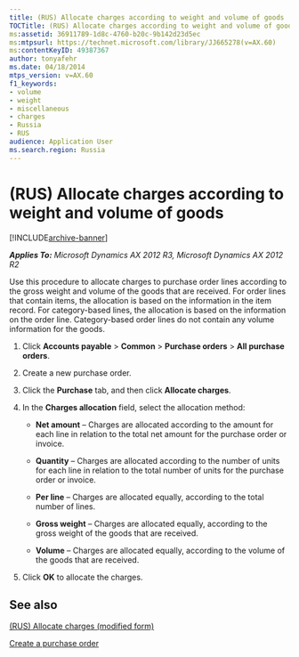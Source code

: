```yaml
---
title: (RUS) Allocate charges according to weight and volume of goods
TOCTitle: (RUS) Allocate charges according to weight and volume of goods
ms:assetid: 36911789-1d8c-4760-b20c-9b142d23d5ec
ms:mtpsurl: https://technet.microsoft.com/library/JJ665278(v=AX.60)
ms:contentKeyID: 49387367
author: tonyafehr
ms.date: 04/18/2014
mtps_version: v=AX.60
f1_keywords:
- volume
- weight
- miscellaneous
- charges
- Russia
- RUS
audience: Application User
ms.search.region: Russia
---
```


# (RUS) Allocate charges according to weight and volume of goods 


[!INCLUDE[archive-banner](includes/archive-banner.md)]


_**Applies To:** Microsoft Dynamics AX 2012 R3, Microsoft Dynamics AX 2012 R2_

Use this procedure to allocate charges to purchase order lines according to the gross weight and volume of the goods that are received. For order lines that contain items, the allocation is based on the information in the item record. For category-based lines, the allocation is based on the information on the order line. Category-based order lines do not contain any volume information for the goods.

1.  Click **Accounts payable** \> **Common** \> **Purchase orders** \> **All purchase orders**.

2.  Create a new purchase order.

3.  Click the **Purchase** tab, and then click **Allocate charges**.

4.  In the **Charges allocation** field, select the allocation method:
    
      - **Net amount** – Charges are allocated according to the amount for each line in relation to the total net amount for the purchase order or invoice.
    
      - **Quantity** – Charges are allocated according to the number of units for each line in relation to the total number of units for the purchase order or invoice.
    
      - **Per line** – Charges are allocated equally, according to the total number of lines.
    
      - **Gross weight** – Charges are allocated equally, according to the gross weight of the goods that are received.
    
      - **Volume** – Charges are allocated equally, according to the volume of the goods that are received.

5.  Click **OK** to allocate the charges.

## See also

[(RUS) Allocate charges (modified form)](https://technet.microsoft.com/library/jj665432\(v=ax.60\))

[Create a purchase order](create-a-purchase-order.md)

  


